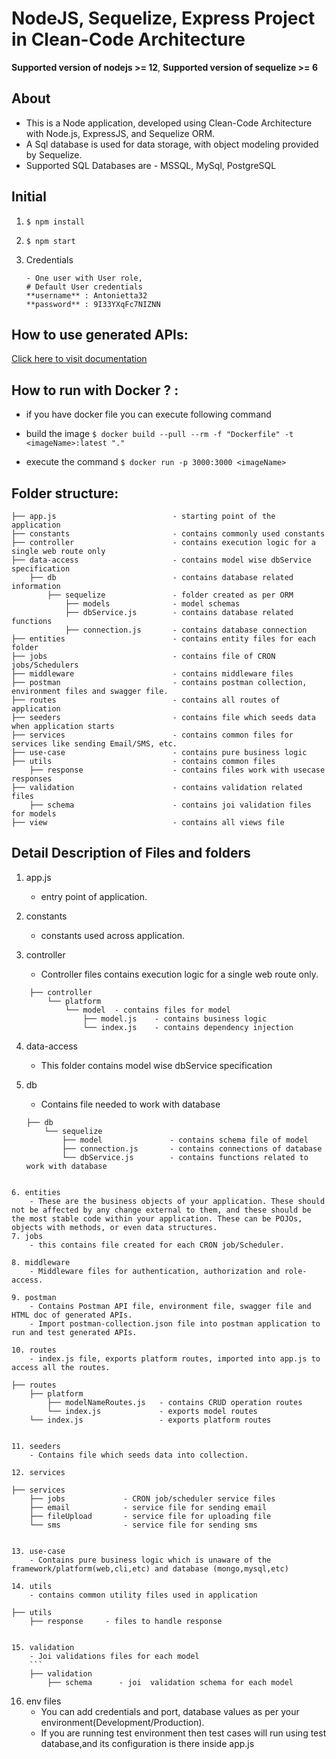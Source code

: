 # NodeJS, Sequelize, Express Project in Clean-Code Architecture

**Supported version of nodejs >= 12**,
**Supported version of sequelize >= 6**

## About 
- This is a Node application, developed using Clean-Code Architecture with Node.js, ExpressJS, and Sequelize ORM. 
- A Sql database is used for data storage, with object modeling provided by Sequelize.
- Supported SQL Databases are - MSSQL, MySql, PostgreSQL 

## Initial
1. ```$ npm install```
2. ```$ npm start```
3. Credentials

       - One user with User role,
	   # Default User credentials
	   **username** : Antonietta32
	   **password** : 9I33YXqFc7NIZNN


## How to use generated APIs:
[Click here to visit documentation](<https://docs.dhiwise.com/docs/node/generate-apis/> "API Documentation")

## How to run with Docker ? :
- if you have docker file you can execute following command

- build the image
	```$ docker build --pull --rm -f "Dockerfile" -t <imageName>:latest "." ```
	
- execute the command
	```$ docker run -p 3000:3000 <imageName> ```

## Folder structure:
```
├── app.js              			- starting point of the application
├── constants         				- contains commonly used constants
├── controller         				- contains execution logic for a single web route only
├── data-access         			- contains model wise dbService specification
	├── db                			- contains database related information
		├── sequelize             	- folder created as per ORM
			├── models              - model schemas
			├── dbService.js        - contains database related functions
			├── connection.js      	- contains database connection
├── entities                		- contains entity files for each folder
├── jobs                 			- contains file of CRON jobs/Schedulers
├── middleware                		- contains middleware files
├── postman                			- contains postman collection, environment files and swagger file.
├── routes                			- contains all routes of application
├── seeders                			- contains file which seeds data when application starts
├── services                		- contains common files for services like sending Email/SMS, etc.
├── use-case                		- contains pure business logic
├── utils                			- contains common files
	├── response                	- contains files work with usecase responses
├── validation                		- contains validation related files
	├── schema                		- contains joi validation files for models
├── view                			- contains all views file

```

## Detail Description of Files and folders

1. app.js
	- entry point of application.

2. constants
	- constants used across application.

3. controller
	- Controller files contains execution logic for a single web route only.
```
	├── controller
		└── platform
			└── model  - contains files for model
				├── model.js  	- contains business logic
				└── index.js  	- contains dependency injection
```

4. data-access
	- This folder contains model wise dbService specification

5. db
	- Contains file needed to work with database
	```
	├── db
		└── sequelize
			├── model  				- contains schema file of model
			├── connection.js  		- contains connections of database
			└── dbService.js  		- contains functions related to work with database
```

6. entities
	- These are the business objects of your application. These should not be affected by any change external to them, and these should be the most stable code within your application. These can be POJOs, objects with methods, or even data structures.
7. jobs
	- this contains file created for each CRON job/Scheduler.

8. middleware
	- Middleware files for authentication, authorization and role-access.

9. postman
	- Contains Postman API file, environment file, swagger file and HTML doc of generated APIs.
	- Import postman-collection.json file into postman application to run and test generated APIs.

10. routes
	- index.js file, exports platform routes, imported into app.js to access all the routes.
```
	├── routes
		├── platform
			├── modelNameRoutes.js   - contains CRUD operation routes
			└── index.js             - exports model routes
		└── index.js                 - exports platform routes
```

11. seeders
	- Contains file which seeds data into collection.

12. services
```
	├── services
		├── jobs             - CRON job/scheduler service files
		├── email            - service file for sending email
		├── fileUpload       - service file for uploading file
		└── sms              - service file for sending sms
```

13. use-case
	- Contains pure business logic which is unaware of the framework/platform(web,cli,etc) and database (mongo,mysql,etc)

14. utils
	- contains common utility files used in application
```
	├── utils
		├── response     - files to handle response
```

15. validation
	- Joi validations files for each model
	```
	├── validation
		├── schema      - joi  validation schema for each model
```

16. env files
	- You can add credentials and port, database values as per your environment(Development/Production).
	- If you are running test environment then test cases will run using test database,and its configuration is there inside app.js
		